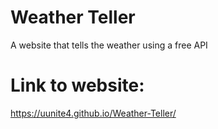 # Weather Teller
A website that tells the weather using a free API

# Link to website:
https://uunite4.github.io/Weather-Teller/
